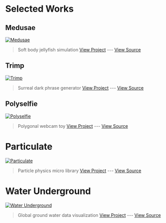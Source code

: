 # Selected Works


## Medusae

[![Medusae](https://c1.staticflickr.com/5/4275/34492493610_07a44fd046_h.jpg)](https://jayweeks.com/medusae/)
> Soft body jellyfish simulation
> [View Project](https://jayweeks.com/medusae/) --- [View Source](https://github.com/jpweeks/particulate-medusae/)


## Trimp

[![Trimp](https://c1.staticflickr.com/5/4227/34068315343_afdaa2a7e5_h.jpg)](https://jayweeks.com/trimp/)
> Surreal dark phrase generator
> [View Project](https://jayweeks.com/trimp/) --- [View Source](https://github.com/jpweeks/dinild-trimp/)


## Polyselfie

[![Polyselfie](https://c1.staticflickr.com/5/4227/34492490960_71fbaa83ee_h.jpg)](https://jayweeks.com/polyselfie/)
> Polygonal webcam toy
> [View Project](https://jayweeks.com/polyselfie/) --- [View Source](https://github.com/jpweeks/polyselfie/)


# Particulate

[![Particulate](https://c1.staticflickr.com/5/4245/34068319963_c930875583_h.jpg)](https://particulatejs.org)
> Particle physics micro library
> [View Project](https://particulatejs.org) --- [View Source](https://github.com/jpweeks/particulate-js/)


# Water Underground

[![Water Underground](https://c1.staticflickr.com/5/4251/34492486650_02c3a1a80b_h.jpg)](https://jayweeks.com/water-underground/)
> Global ground water data visualization
> [View Project](https://jayweeks.com/water-underground/) --- [View Source](https://github.com/jpweeks/water-underground/)
